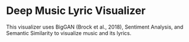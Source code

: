 # Deep Music Lyric Visualizer
This visualizer uses BigGAN (Brock et al., 2018), Sentiment Analysis, and Semantic Similarity to visualize music and its lyrics.
